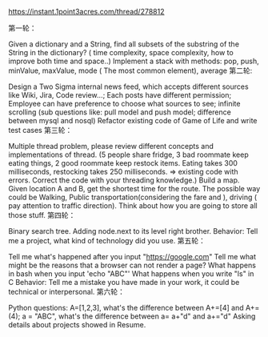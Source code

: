https://instant.1point3acres.com/thread/278812

第一轮：

Given a dictionary and a String, find all subsets of the substring of the String in the dictionary? ( time complexity, space complexity, how to improve both time and space..)
Implement a stack with methods: pop, push, minValue, maxValue, mode ( The most common element), average
第二轮:

Design a Two Sigma internal news feed, which accepts different sources like Wiki, Jira, Code review...; Each posts have different permission; Employee can have preference to choose what sources to see; infinite scrolling (sub questions like: pull model and push model; difference between mysql and nosql)
Refactor existing code of Game of Life and write test cases
第三轮：

Multiple thread problem, please review different concepts and implementations of thread. (5 people share fridge, 3 bad roommate keep eating things, 2 good roommate keep restock items. Eating takes 300 milliseconds, restocking takes 250 milliseconds. => existing code with errors. Correct the code with your threading knowledge.)
Build a map. Given location A and B, get the shortest time for the route. The possible way could be Walking, Public transportation(considering the fare and ), driving ( pay attention to traffic direction). Think about how you are going to store all those stuff.
第四轮：

Binary search tree. Adding node.next to its level right brother.
Behavior: Tell me a project, what kind of technology did you use.
第五轮：

Tell me what's happened after you input "https://google.com"
Tell me what might be the reasons that a browser can not render a page?
What happens in bash when you input 'echo "ABC"'
What happens when you write "ls" in C
Behavior: Tell me a mistake you have made in your work, it could be technical or interpersonal.
第六轮：

Python questions: A=[1,2,3], what's the difference between A+=[4] and A+=(4); a = "ABC", what's the difference between a= a+"d" and a+="d"
Asking details about projects showed in Resume.
